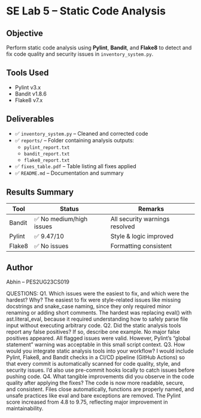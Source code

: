 # SE Lab 5 – Static Code Analysis

## Objective
Perform static code analysis using **Pylint**, **Bandit**, and **Flake8** to detect and fix code quality and security issues in `inventory_system.py`.

## Tools Used
- Pylint v3.x
- Bandit v1.8.6
- Flake8 v7.x

## Deliverables
- ✅ `inventory_system.py` – Cleaned and corrected code
- ✅ `reports/` – Folder containing analysis outputs:
  - `pylint_report.txt`
  - `bandit_report.txt`
  - `flake8_report.txt`
- ✅ `fixes_table.pdf` – Table listing all fixes applied
- ✅ `README.md` – Documentation and summary

## Results Summary
| Tool | Status | Remarks |
|------|---------|----------|
| Bandit | ✅ No medium/high issues | All security warnings resolved |
| Pylint | ✅ 9.47/10 | Style & logic improved |
| Flake8 | ✅ No issues | Formatting consistent |

## Author
Abhin – PES2UG23CS019


QUESTIONS:
Q1. Which issues were the easiest to fix, and which were the hardest? Why?
The easiest to fix were style-related issues like missing docstrings and snake_case naming, since they only required minor renaming or adding short comments.
The hardest was replacing eval() with ast.literal_eval, because it required understanding how to safely parse file input without executing arbitrary code.
Q2. Did the static analysis tools report any false positives? If so, describe one example.
No major false positives appeared. All flagged issues were valid. However, Pylint’s “global statement” warning was acceptable in this small script context.
Q3. How would you integrate static analysis tools into your workflow?
I would include Pylint, Flake8, and Bandit checks in a CI/CD pipeline (GitHub Actions) so that every commit is automatically scanned for code quality, style, and security issues. I’d also use pre-commit hooks locally to catch issues before pushing code.
Q4. What tangible improvements did you observe in the code quality after applying the fixes?
The code is now more readable, secure, and consistent. Files close automatically, functions are properly named, and unsafe practices like eval and bare exceptions are removed. The Pylint score increased from 4.8 to 9.75, reflecting major improvement in maintainability.
